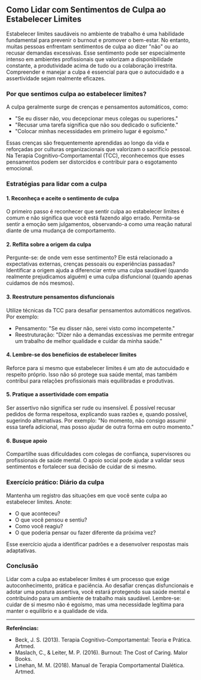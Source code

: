 
## Como Lidar com Sentimentos de Culpa ao Estabelecer Limites

Estabelecer limites saudáveis no ambiente de trabalho é uma habilidade fundamental para prevenir o burnout e promover o bem-estar. No entanto, muitas pessoas enfrentam sentimentos de culpa ao dizer "não" ou ao recusar demandas excessivas. Esse sentimento pode ser especialmente intenso em ambientes profissionais que valorizam a disponibilidade constante, a produtividade acima de tudo ou a colaboração irrestrita. Compreender e manejar a culpa é essencial para que o autocuidado e a assertividade sejam realmente eficazes.

### Por que sentimos culpa ao estabelecer limites?

A culpa geralmente surge de crenças e pensamentos automáticos, como:

- "Se eu disser não, vou decepcionar meus colegas ou superiores."
- "Recusar uma tarefa significa que não sou dedicado o suficiente."
- "Colocar minhas necessidades em primeiro lugar é egoísmo."

Essas crenças são frequentemente aprendidas ao longo da vida e reforçadas por culturas organizacionais que valorizam o sacrifício pessoal. Na Terapia Cognitivo-Comportamental (TCC), reconhecemos que esses pensamentos podem ser distorcidos e contribuir para o esgotamento emocional.

### Estratégias para lidar com a culpa

#### 1. **Reconheça e aceite o sentimento de culpa**

O primeiro passo é reconhecer que sentir culpa ao estabelecer limites é comum e não significa que você está fazendo algo errado. Permita-se sentir a emoção sem julgamentos, observando-a como uma reação natural diante de uma mudança de comportamento.

#### 2. **Reflita sobre a origem da culpa**

Pergunte-se: de onde vem esse sentimento? Ele está relacionado a expectativas externas, crenças pessoais ou experiências passadas? Identificar a origem ajuda a diferenciar entre uma culpa saudável (quando realmente prejudicamos alguém) e uma culpa disfuncional (quando apenas cuidamos de nós mesmos).

#### 3. **Reestruture pensamentos disfuncionais**

Utilize técnicas da TCC para desafiar pensamentos automáticos negativos. Por exemplo:

- Pensamento: "Se eu disser não, serei visto como incompetente."
- Reestruturação: "Dizer não a demandas excessivas me permite entregar um trabalho de melhor qualidade e cuidar da minha saúde."

#### 4. **Lembre-se dos benefícios de estabelecer limites**

Reforce para si mesmo que estabelecer limites é um ato de autocuidado e respeito próprio. Isso não só protege sua saúde mental, mas também contribui para relações profissionais mais equilibradas e produtivas.

#### 5. **Pratique a assertividade com empatia**

Ser assertivo não significa ser rude ou insensível. É possível recusar pedidos de forma respeitosa, explicando suas razões e, quando possível, sugerindo alternativas. Por exemplo: "No momento, não consigo assumir essa tarefa adicional, mas posso ajudar de outra forma em outro momento."

#### 6. **Busque apoio**

Compartilhe suas dificuldades com colegas de confiança, supervisores ou profissionais de saúde mental. O apoio social pode ajudar a validar seus sentimentos e fortalecer sua decisão de cuidar de si mesmo.

### Exercício prático: Diário da culpa

Mantenha um registro das situações em que você sente culpa ao estabelecer limites. Anote:

- O que aconteceu?
- O que você pensou e sentiu?
- Como você reagiu?
- O que poderia pensar ou fazer diferente da próxima vez?

Esse exercício ajuda a identificar padrões e a desenvolver respostas mais adaptativas.

### Conclusão

Lidar com a culpa ao estabelecer limites é um processo que exige autoconhecimento, prática e paciência. Ao desafiar crenças disfuncionais e adotar uma postura assertiva, você estará protegendo sua saúde mental e contribuindo para um ambiente de trabalho mais saudável. Lembre-se: cuidar de si mesmo não é egoísmo, mas uma necessidade legítima para manter o equilíbrio e a qualidade de vida.

---
**Referências:**
- Beck, J. S. (2013). Terapia Cognitivo-Comportamental: Teoria e Prática. Artmed.
- Maslach, C., & Leiter, M. P. (2016). Burnout: The Cost of Caring. Malor Books.
- Linehan, M. M. (2018). Manual de Terapia Comportamental Dialética. Artmed.
```
